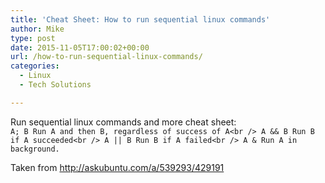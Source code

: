 ```yaml
---
title: 'Cheat Sheet: How to run sequential linux commands'
author: Mike
type: post
date: 2015-11-05T17:00:02+00:00
url: /how-to-run-sequential-linux-commands/
categories:
  - Linux
  - Tech Solutions

---
```

Run sequential linux commands and more cheat sheet:  
`A; B Run A and then B, regardless of success of A<br />
A && B Run B if A succeeded<br />
A || B Run B if A failed<br />
A & Run A in background.`

Taken from <a href="http://askubuntu.com/a/539293/429191" target="_blank" rel="noopener">http://askubuntu.com/a/539293/429191</a>